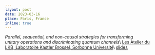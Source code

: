 ```yaml
---
layout: post
date: 2023-03-16
place: Paris, France
inline: true
---
```


*Parallel, sequential, and non-causal strategies for transforming <br> unitary operations and
discriminating quantum channels*\\
[Les Atelier du LKB, Laboratoire Kastler Brossel, Sorbonne Université](https://www.lkb.upmc.fr/ateliers-du-lkb/)\\
<a href="{{'/assets/talks/2023_LKB.pdf' | relative_url }}" class="btn btn-sm z-depth-0" role="button">slides</a>
